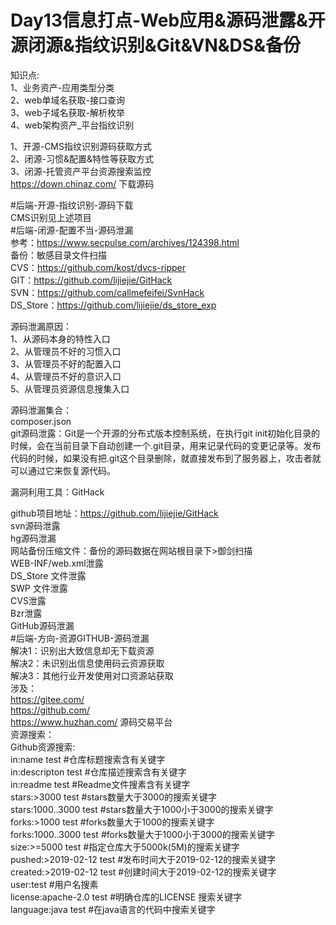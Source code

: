 Day13信息打点-Web应用&源码泄露&开源闭源&指纹识别&Git&VN&DS&备份
=
知识点:  
1、业务资产-应用类型分类  
2、web单域名获取-接口查询  
3、web子域名获取-解析枚举  
4、web架构资产_平台指纹识别  

1、开源-CMS指纹识别源码获取方式    
2、闭源-习惯&配置&特性等获取方式  
3、闭源-托管资产平台资源搜索监控  
https://down.chinaz.com/ 下载源码  

#后端-开源-指纹识别-源码下载  
CMS识别见上述项目  
#后端-闭源-配置不当-源码泄漏  
参考：https://www.secpulse.com/archives/124398.html  
备份：敏感目录文件扫描  
CVS：https://github.com/kost/dvcs-ripper  
GIT：https://github.com/lijiejie/GitHack  
SVN：https://github.com/callmefeifei/SvnHack  
DS_Store：https://github.com/lijiejie/ds_store_exp  

源码泄漏原因：  
1、从源码本身的特性入口  
2、从管理员不好的习惯入口  
3、从管理员不好的配置入口  
4、从管理员不好的意识入口  
5、从管理员资源信息搜集入口  

源码泄漏集合：  
composer.json  
git源码泄露：Git是一个开源的分布式版本控制系统，在执行git init初始化目录的时候，会在当前目录下自动创建一个.git目录，用来记录代码的变更记录等。发布代码的时候，如果没有把.git这个目录删除，就直接发布到了服务器上，攻击者就可以通过它来恢复源代码。  

漏洞利用工具：GitHack  

github项目地址：https://github.com/lijiejie/GitHack  
svn源码泄露  
hg源码泄漏  
网站备份压缩文件：备份的源码数据在网站根目录下>御剑扫描  
WEB-INF/web.xml泄露  
DS_Store 文件泄露  
SWP 文件泄露  
CVS泄露   
Bzr泄露  
GitHub源码泄漏  
#后端-方向-资源GITHUB-源码泄漏  
解决1：识别出大致信息却无下载资源  
解决2：未识别出信息使用码云资源获取  
解决3：其他行业开发使用对口资源站获取  
涉及：  
https://gitee.com/  
https://github.com/  
https://www.huzhan.com/ 源码交易平台  
资源搜索：  
Github资源搜索:  
in:name test #仓库标题搜索含有关键字  
in:descripton test #仓库描述搜索含有关键字  
in:readme test #Readme文件搜素含有关键字  
stars:>3000 test #stars数量大于3000的搜索关键字  
stars:1000..3000 test #stars数量大于1000小于3000的搜索关键字  
forks:>1000 test #forks数量大于1000的搜索关键字  
forks:1000..3000 test  #forks数量大于1000小于3000的搜索关键字  
size:>=5000 test #指定仓库大于5000k(5M)的搜索关键字  
pushed:>2019-02-12 test #发布时间大于2019-02-12的搜索关键字  
created:>2019-02-12 test #创建时间大于2019-02-12的搜索关键字  
user:test	#用户名搜素  
license:apache-2.0 test #明确仓库的LICENSE 搜索关键字  
language:java test #在java语言的代码中搜索关键字  

